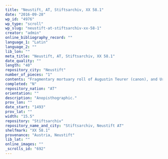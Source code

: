 ```yaml
---
title: "Neustift, AT, Stiftsarchiv, XX 58.1"
date: "2016-09-28"
wp_id: "4976"
wp_type: "scroll"
wp_slug: "neustift-at-stiftsarchiv-xx-58-1"
creator: "admin"
online_bibliography_record: ""
language_1: "Latin"
language_2: ""
lib_lon: ""
meta_title: "Neustift, AT, Stiftsarchiv, XX 58.1"
date_quality: ""
length: "40"
repository_city: "Neustift"
number_of_pieces: "1"
contents: "Fragmentary mortuary roll of Augustin Teurer (canon), and Urban, \"officialis\" of Neustift."
completed: "N"
repository_nation: "AT"
orientation: ""
description: "Anopisthographic."
prov_lon: ""
date_start: "1493"
prov_lat: ""
width: "15.5"
repository: "Stiftsarchiv"
repository_name_and_city: "Stiftsarchiv, Neustift AT"
shelfmark: "XX 58.1"
provenance: "Austria, Neustift"
lib_lat: ""
online_images: ""
_scrolls_id: "692"
---
```



